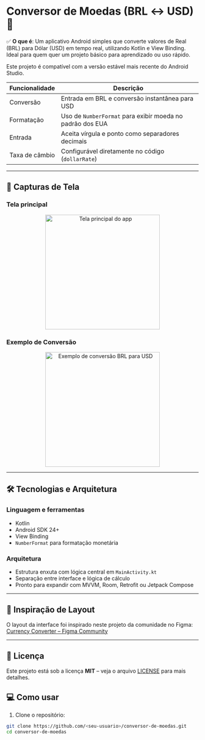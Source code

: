# Conversor de Moedas (BRL ↔ USD) 💱

✅ **O que é**: Um aplicativo Android simples que converte valores de Real (BRL) para Dólar (USD) em tempo real, utilizando Kotlin e View Binding. Ideal para quem quer um projeto básico para aprendizado ou uso rápido.

Este projeto é compatível com a versão estável mais recente do Android Studio.

| Funcionalidade  | Descrição                                                |
|-----------------|-----------------------------------------------------------|
| Conversão       | Entrada em BRL e conversão instantânea para USD           |
| Formatação      | Uso de `NumberFormat` para exibir moeda no padrão dos EUA |
| Entrada         | Aceita vírgula e ponto como separadores decimais          |
| Taxa de câmbio  | Configurável diretamente no código (`dollarRate`)         |

---

## 📸 Capturas de Tela

### Tela principal

<p align="center">
  <img src="https://drive.google.com/file/d/1cmweGdnYytRwZo7rlhWdN2SkiHSemZFM/view?usp=sharing" alt="Tela principal do app" width="300" />
</p>

### Exemplo de Conversão

<p align="center">
  <img src="https://drive.google.com/file/d/1R829IaADJPjdVOFInHwg4SqM4OpTVU43/view?usp=sharing" alt="Exemplo de conversão BRL para USD" width="300" />
</p>

---

## 🛠️ Tecnologias e Arquitetura

### Linguagem e ferramentas

- Kotlin
- Android SDK 24+
- View Binding
- `NumberFormat` para formatação monetária

### Arquitetura

- Estrutura enxuta com lógica central em `MainActivity.kt`
- Separação entre interface e lógica de cálculo
- Pronto para expandir com MVVM, Room, Retrofit ou Jetpack Compose

---

## 🎨 Inspiração de Layout

O layout da interface foi inspirado neste projeto da comunidade no Figma:  
[Currency Converter – Figma Community](https://www.figma.com/design/y2qpPh5HbNClPwgzgxZ7FI/Currency-Converter--Community-?node-id=4-25&t=cakCicm2iwl6spkk-0)

---

## 📄 Licença

Este projeto está sob a licença **MIT** – veja o arquivo [LICENSE](LICENSE) para mais detalhes.

## 💻 Como usar

1. Clone o repositório:

```bash
git clone https://github.com/<seu-usuario>/conversor-de-moedas.git
cd conversor-de-moedas
